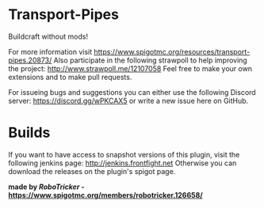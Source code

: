 # Transport-Pipes
Buildcraft without mods!

For more information visit https://www.spigotmc.org/resources/transport-pipes.20873/
Also participate in the following strawpoll to help improving the project: http://www.strawpoll.me/12107058
Feel free to make your own extensions and to make pull requests.

For issueing bugs and suggestions you can either use the following Discord server:
https://discord.gg/wPKCAX5
or write a new issue here on GitHub.

# Builds

If you want to have access to snapshot versions of this plugin, visit the following jenkins page: http://jenkins.frontfight.net
Otherwise you can download the releases on the plugin's spigot page.

__made by *RoboTricker* - https://www.spigotmc.org/members/robotricker.126658/__
